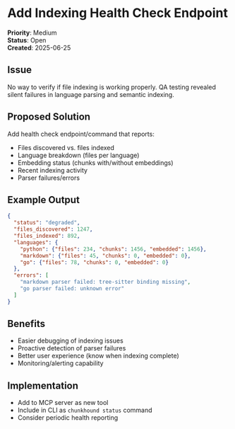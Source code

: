 # Add Indexing Health Check Endpoint

**Priority**: Medium  
**Status**: Open  
**Created**: 2025-06-25  

## Issue
No way to verify if file indexing is working properly. QA testing revealed silent failures in language parsing and semantic indexing.

## Proposed Solution
Add health check endpoint/command that reports:
- Files discovered vs. files indexed
- Language breakdown (files per language)
- Embedding status (chunks with/without embeddings)
- Recent indexing activity
- Parser failures/errors

## Example Output
```json
{
  "status": "degraded",
  "files_discovered": 1247,
  "files_indexed": 892,
  "languages": {
    "python": {"files": 234, "chunks": 1456, "embedded": 1456},
    "markdown": {"files": 45, "chunks": 0, "embedded": 0},
    "go": {"files": 78, "chunks": 0, "embedded": 0}
  },
  "errors": [
    "markdown parser failed: tree-sitter binding missing",
    "go parser failed: unknown error"
  ]
}
```

## Benefits
- Easier debugging of indexing issues
- Proactive detection of parser failures
- Better user experience (know when indexing complete)
- Monitoring/alerting capability

## Implementation
- Add to MCP server as new tool
- Include in CLI as `chunkhound status` command
- Consider periodic health reporting